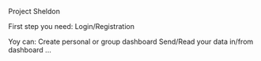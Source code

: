 Project Sheldon

First step you need: Login/Registration 

Yoy can:
Create personal or group dashboard
Send/Read your data in/from dashboard
...
